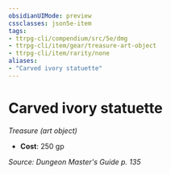 ```yaml
---
obsidianUIMode: preview
cssclasses: json5e-item
tags:
- ttrpg-cli/compendium/src/5e/dmg
- ttrpg-cli/item/gear/treasure-art-object
- ttrpg-cli/item/rarity/none
aliases: 
- "Carved ivory statuette"
---
```

# Carved ivory statuette
*Treasure (art object)*  


- **Cost**: 250 gp

*Source: Dungeon Master's Guide p. 135*